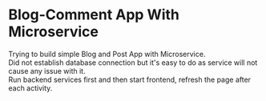 # Blog-Comment App With Microservice <br>
Trying to build simple Blog and Post App with Microservice. <br>
Did not establish database connection but it's easy to do as service will not cause any issue with it. <br>
Run backend services first and then start frontend, refresh the page after each activity. <br>
